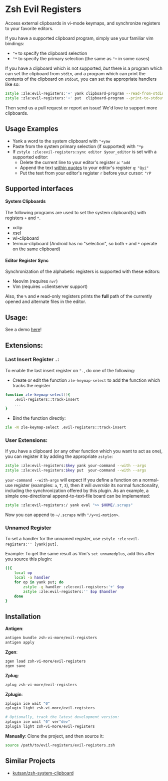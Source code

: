 # Zsh Evil Registers
Access external clipboards in vi-mode keymaps,
and synchronize registers to your favorite editors.

If you have a supported clipboard program, simply use your familiar vim bindings:
- `"+` to specify the clipboard selection
- `"*` to specify the primary selection (the same as `"+` in some cases)

If you have a clipboard which is not supported,
_but_ there is a program which can set the clipboard from `stdin`,
and a program which can print the contents of the clipboard on `stdout`,
you can set the appropriate handlers like so:
```zsh
zstyle :zle:evil-registers:'+' yank clipboard-program --read-from-stdin
zstyle :zle:evil-registers:'+' put  clipboard-program --print-to-stdout
```

Then send us a pull request or report an issue!
We'd love to support more clipboards.

## Usage Examples

- Yank a word to the system clipboard with `"+yaw`
- Paste from the system primary selection (if supported) with `"*p`
- If `zstyle :zle:evil-registers:sync editor $your_editor` is set with a supported editor:
  - Delete the current line to your editor's register `a`: `"add`
  - Append the text [within quotes](https://github.com/zsh-vi-more/vi-motions) to your editor's register `q`: `"Qyi"`
  - Put the text from your editor's register `r` before your cursor: `"rP`

## Supported interfaces

#### System Clipboards

The following programs are used to set the system clipboard(s)
with registers `+` and `*`.

- xclip
- xsel
- wl-clipboard
- termux-clipboard (Android has no "selection", so both `+` and `*` operate on the same clipboard)

#### Editor Register Sync

Synchronization of the alphabetic registers is supported with these editors:

- Neovim (requires `nvr`)
- Vim (requires +clientserver support)

Also, the `%` and `#` read-only registers prints
the **full** path of the currently opened
and alternate files in the editor.

## Usage:

See a demo [here](https://asciinema.org/a/q0N73xBvkYDBhBjR8DmD5F78w)!

## Extensions:

### Last Insert Register `.`:

To enable the last insert register on `".`,
do one of the following:

- Create or edit the function `zle-keymap-select`
to add the function which tracks the register

```zsh
function zle-keymap-select(){ 
	.evil-registers::track-insert
	...
}
```

- Bind the function directly:

```zsh
zle -N zle-keymap-select .evil-registers::track-insert
```

### User Extensions:

If you have a clipboard (or any other function which you want to act as one),
you can register it by adding the appropriate `zstyle`:

```zsh
zstyle :zle:evil-registers:$key yank your-command --with --args
zstyle :zle:evil-registers:$key put  your-command --with --args
```

`your-command --with-args` will expect 
If you define a function on a normal-use register (examples: `a`, `T`, `3`),
then it will *override* its normal functionality, including the synchronization offered by this plugin.
As an example, a simple one-directional append-to-text-file board can be implemented:

```zsh
zstyle :zle:evil-registers:/ yank eval ">> $HOME/.scraps"
```
Now you can append to `~/.scraps` with `"/y<vi-motion>`.

### Unnamed Register

To set a handler for the unnamed register,
use `zstyle :zle:evil-registers:'' [yank|put]`.

Example: To get the same result as Vim's `set unnamedplus`,
add this after you source this plugin:

```zsh
(){
	local op
	local -a handler
	for op in yank put; do
		zstyle -g handler :zle:evil-registers:'+' $op
		zstyle :zle:evil-registers:'' $op $handler
	done
}
```

## Installation

**Antigen**:
```zsh
antigen bundle zsh-vi-more/evil-registers
antigen apply
```

**Zgen**:
```zsh
zgen load zsh-vi-more/evil-registers
zgen save
```


**Zplug**:
```zsh
zplug zsh-vi-more/evil-registers
```

**Zplugin**:
```zsh
zplugin ice wait "0"
zplugin light zsh-vi-more/evil-registers

# Optionally, track the latest development version:
zplugin ice wait "0" ver"dev"
zplugin light zsh-vi-more/evil-registers
```

**Manually**: Clone the project, and then source it:
```zsh
source /path/to/evil-registers/evil-registers.zsh
```

## Similar Projects

- [kutsan/zsh-system-clipboard](https://github.com/kutsan/zsh-system-clipboard)
